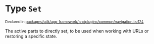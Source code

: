 # Type `Set`
<sub>Declared in [packages/sdk/app-framework/src/plugins/common/navigation.ts:124](https://github.com/dxos/dxos/blob/516b7546a/packages/sdk/app-framework/src/plugins/common/navigation.ts#L124)</sub>


The active parts to directly set, to be used when working with URLs or restoring a specific state.



